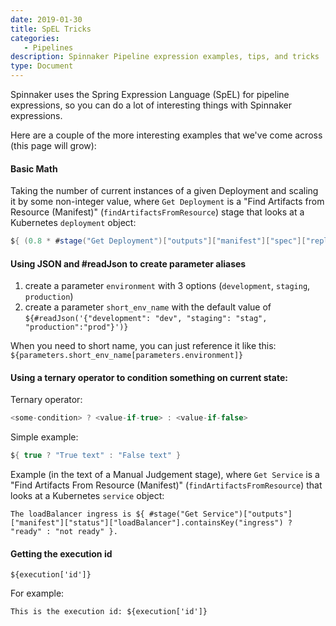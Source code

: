 ```yaml
---
date: 2019-01-30
title: SpEL Tricks
categories:
   - Pipelines
description: Spinnaker Pipeline expression examples, tips, and tricks
type: Document
---
```


Spinnaker uses the Spring Expression Language (SpEL) for pipeline expressions, so you can do a lot of interesting things with Spinnaker expressions.

Here are a couple of the more interesting examples that we've come across (this page will grow):

#### Basic Math
Taking the number of current instances of a given Deployment and scaling it by some non-integer value, where `Get Deployment` is a "Find Artifacts from Resource (Manifest)" (`findArtifactsFromResource`) stage that looks at a Kubernetes `deployment` object:

```java
${ (0.8 * #stage("Get Deployment")["outputs"]["manifest"]["spec"]["replicas"]).intValue() }
```

#### Using JSON and #readJson to create parameter aliases
1) create a parameter `environment` with 3 options (`development`, `staging`, `production`)
2) create a parameter `short_env_name` with the default value of `${#readJson('{"development": "dev", "staging": "stag", "production":"prod"}')}`

When you need to short name, you can just reference it like this: `${parameters.short_env_name[parameters.environment]}`


#### Using a ternary operator to condition something on current state:
Ternary operator:
```java
<some-condition> ? <value-if-true> : <value-if-false>
```

Simple example:
```java
${ true ? "True text" : "False text" }
```


Example (in the text of a Manual Judgement stage), where `Get Service` is a "Find Artifacts From Resource (Manifest)" (`findArtifactsFromResource`) that looks at a Kubernetes `service` object:
```
The loadBalancer ingress is ${ #stage("Get Service")["outputs"]["manifest"]["status"]["loadBalancer"].containsKey("ingress") ? "ready" : "not ready" }.
```

#### Getting the execution id
```
${execution['id']}
```

For example:
```
This is the execution id: ${execution['id']}
```